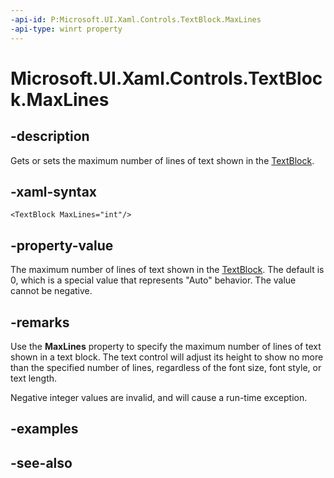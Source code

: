 ```yaml
---
-api-id: P:Microsoft.UI.Xaml.Controls.TextBlock.MaxLines
-api-type: winrt property
---
```


<!-- Property syntax
public int MaxLines { get;  set; }
-->

# Microsoft.UI.Xaml.Controls.TextBlock.MaxLines

## -description
Gets or sets the maximum number of lines of text shown in the [TextBlock](textblock.md).

## -xaml-syntax
```xaml
<TextBlock MaxLines="int"/>
```


## -property-value
The maximum number of lines of text shown in the [TextBlock](textblock.md). The default is 0, which is a special value that represents "Auto" behavior. The value cannot be negative.

## -remarks
Use the **MaxLines** property to specify the maximum number of lines of text shown in a text block. The text control will adjust its height to show no more than the specified number of lines, regardless of the font size, font style, or text length.

Negative integer values are invalid, and will cause a run-time exception.

## -examples

## -see-also
